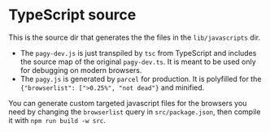 # TypeScript source

This is the source dir that generates the the files in the `lib/javascripts` dir. 

- The `pagy-dev.js` is just transpiled by `tsc` from TypeScript and includes the source map of the original `pagy-dev.ts`. It is meant to be used only for debugging on modern browsers.  
- The `pagy.js` is generated by `parcel` for production. It is polyfilled for the `{"browserlist": [">0.25%", "not dead"}` and minified. 

You can generate custom targeted javascript files for the browsers you need by changing the `browserlist` query in
`src/package.json`, then compile it with `npm run build -w src`.

